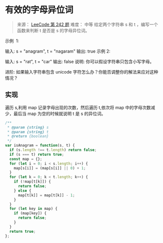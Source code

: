 # 有效的字母异位词

> 来源： [LeeCode 第 242 题](https://leetcode-cn.com/problems/valid-anagram)
> 难度： 中等
> 给定两个字符串 s 和 t ，编写一个函数来判断 t 是否是 s 的字母异位词。

示例  1:

输入: s = "anagram", t = "nagaram"
输出: true
示例 2:

输入: s = "rat", t = "car"
输出: false
说明:
你可以假设字符串只包含小写字母。

进阶:
如果输入字符串包含 unicode 字符怎么办？你能否调整你的解法来应对这种情况？

## 实现

遍历 s,利用 map 记录字母出现的次数，然后遍历 t,依次将 map 中的字母次数减少，最后当 map 为空的时候就说明 t 是 s 的异位词。

```js
/**
 * @param {string} s
 * @param {string} t
 * @return {boolean}
 */
var isAnagram = function(s, t) {
  if (s.length !== t.length) return false;
  if (s === t) return true;
  const map = {};
  for (let i = 0; i < s.length; i++) {
    map[s[i]] = (map[s[i]] || 0) + 1;
  }
  for (let k = 0; k < t.length; k++) {
    if (!map[t[k]]) {
      return false;
    } else {
      map[t[k]] = map[t[k]] - 1;
    }
  }
  for (let key in map) {
    if (map[key]) {
      return false;
    }
  }
  return true;
};
```
